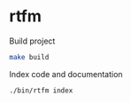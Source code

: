 # rtfm


Build project

```bash
make build
```

Index code and documentation

```bash
./bin/rtfm index 
```
